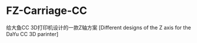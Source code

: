 # FZ-Carriage-CC
给大鱼CC 3D打印机设计的一款Z轴方案 [Different designs of the Z axis for the DaYu CC 3D parinter]
